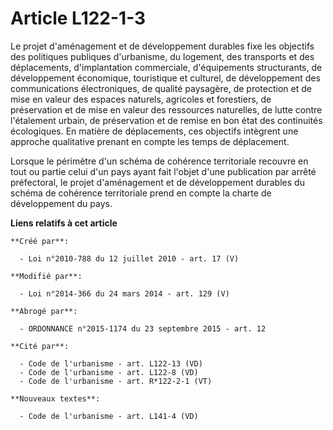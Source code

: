 # Article L122-1-3

Le projet d'aménagement et de développement durables fixe les objectifs des politiques publiques d'urbanisme, du logement,
des transports et des déplacements, d'implantation commerciale, d'équipements structurants, de développement économique,
touristique et culturel, de développement des communications électroniques, de qualité paysagère, de protection et de mise en
valeur des espaces naturels, agricoles et forestiers, de préservation et de mise en valeur des ressources naturelles, de
lutte contre l'étalement urbain, de préservation et de remise en bon état des continuités écologiques. En matière de
déplacements, ces objectifs intègrent une approche qualitative prenant en compte les temps de déplacement. 

Lorsque le périmètre d'un schéma de cohérence territoriale recouvre en tout ou partie celui d'un pays ayant fait l'objet
d'une publication par arrêté préfectoral, le projet d'aménagement et de développement durables du schéma de cohérence
territoriale prend en compte la charte de développement du pays.

**Liens relatifs à cet article**

	**Créé par**:

	  - Loi n°2010-788 du 12 juillet 2010 - art. 17 (V)

	**Modifié par**:

	  - Loi n°2014-366 du 24 mars 2014 - art. 129 (V)

	**Abrogé par**:

	  - ORDONNANCE n°2015-1174 du 23 septembre 2015 - art. 12

	**Cité par**:

	  - Code de l'urbanisme - art. L122-13 (VD)
	  - Code de l'urbanisme - art. L122-8 (VD)
	  - Code de l'urbanisme - art. R*122-2-1 (VT)

	**Nouveaux textes**:

	  - Code de l'urbanisme - art. L141-4 (VD)
